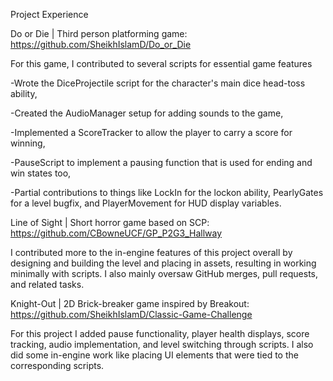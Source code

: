 Project Experience

 Do or Die | Third person platforming game: https://github.com/SheikhIslamD/Do_or_Die
 
For this game, I contributed to several scripts for essential game features

-Wrote the DiceProjectile script for the character's main dice head-toss ability, 

-Created the AudioManager setup for adding sounds to the game, 

-Implemented a ScoreTracker to allow the player to carry a score for winning, 

-PauseScript to implement a pausing function that is used for ending and win states too, 

-Partial contributions to things like LockIn for the lockon ability, PearlyGates for a level bugfix, and PlayerMovement for HUD display variables.



 Line of Sight | Short horror game based on SCP: https://github.com/CBowneUCF/GP_P2G3_Hallway
 
I contributed more to the in-engine features of this project overall by designing and building the level and placing in assets, resulting in working minimally with scripts. I also mainly oversaw GitHub merges, pull requests, and related tasks.



 Knight-Out | 2D Brick-breaker game inspired by Breakout: https://github.com/SheikhIslamD/Classic-Game-Challenge
 
For this project I added pause functionality, player health displays, score tracking, audio implementation, and level switching through scripts. I also did some in-engine work like placing UI elements that were tied to the corresponding scripts.
